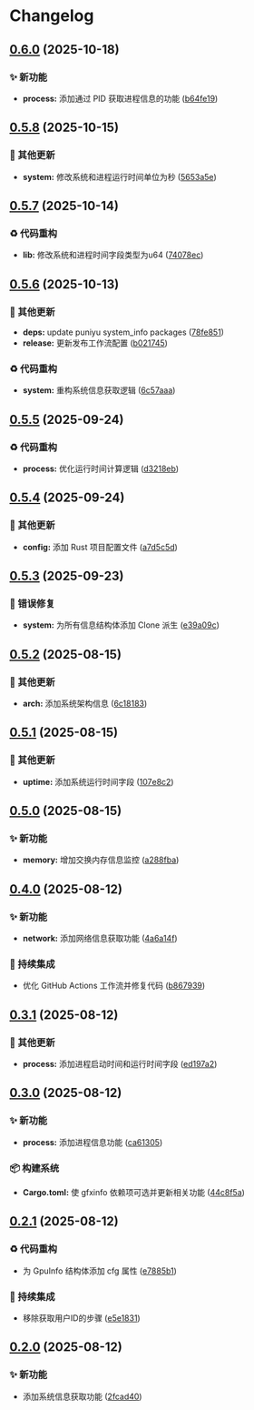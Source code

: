 # Changelog

## [0.6.0](https://github.com/puniyu/system-info/compare/v0.5.8...v0.6.0) (2025-10-18)


### ✨ 新功能

* **process:** 添加通过 PID 获取进程信息的功能 ([b64fe19](https://github.com/puniyu/system-info/commit/b64fe198f45050882fb8c02df0232ab3e7fc6b2a))

## [0.5.8](https://github.com/puniyu/system-info/compare/v0.5.7...v0.5.8) (2025-10-15)


### 🔧 其他更新

* **system:** 修改系统和进程运行时间单位为秒 ([5653a5e](https://github.com/puniyu/system-info/commit/5653a5ee74b692a57077ad7728b6176fd1c9c8cb))

## [0.5.7](https://github.com/puniyu/system-info/compare/v0.5.6...v0.5.7) (2025-10-14)


### ♻️ 代码重构

* **lib:** 修改系统和进程时间字段类型为u64 ([74078ec](https://github.com/puniyu/system-info/commit/74078ec1d84353fd9aab846e062b171f3f2247a1))

## [0.5.6](https://github.com/puniyu/system-info/compare/v0.5.5...v0.5.6) (2025-10-13)


### 🔧 其他更新

* **deps:** update puniyu system_info packages ([78fe851](https://github.com/puniyu/system-info/commit/78fe851fccec30a2d7b12df382a849bc1c910497))
* **release:** 更新发布工作流配置 ([b021745](https://github.com/puniyu/system-info/commit/b0217457e01b14cc6dc37202e8598642f071cf18))


### ♻️ 代码重构

* **system:** 重构系统信息获取逻辑 ([6c57aaa](https://github.com/puniyu/system-info/commit/6c57aaabb9662f2020cb9d3e97ab1f73282a5cc3))

## [0.5.5](https://github.com/Puniyu/system-info/compare/v0.5.4...v0.5.5) (2025-09-24)


### ♻️ 代码重构

* **process:** 优化运行时间计算逻辑 ([d3218eb](https://github.com/Puniyu/system-info/commit/d3218ebbedded369095b509a32018515c2263281))

## [0.5.4](https://github.com/Puniyu/system-info/compare/v0.5.3...v0.5.4) (2025-09-24)


### 🔧 其他更新

* **config:** 添加 Rust 项目配置文件 ([a7d5c5d](https://github.com/Puniyu/system-info/commit/a7d5c5df90dd3120b023009d4875842cd8098daf))

## [0.5.3](https://github.com/Puniyu/system-info/compare/v0.5.2...v0.5.3) (2025-09-23)


### 🐛 错误修复

* **system:** 为所有信息结构体添加 Clone 派生 ([e39a09c](https://github.com/Puniyu/system-info/commit/e39a09c85b438dd76859f6cc9042238e4f7f5bcd))

## [0.5.2](https://github.com/Puniyu/system_info/compare/v0.5.1...v0.5.2) (2025-08-15)


### 🔧 其他更新

* **arch:** 添加系统架构信息 ([6c18183](https://github.com/Puniyu/system_info/commit/6c18183c360fbc65b02df141d3f1a7fe67d7dfc2))

## [0.5.1](https://github.com/Puniyu/system_info/compare/v0.5.0...v0.5.1) (2025-08-15)


### 🔧 其他更新

* **uptime:** 添加系统运行时间字段 ([107e8c2](https://github.com/Puniyu/system_info/commit/107e8c25781dd4561fa0182ad8497b0f3ec395d9))

## [0.5.0](https://github.com/Puniyu/system_info/compare/v0.4.0...v0.5.0) (2025-08-15)


### ✨ 新功能

* **memory:** 增加交换内存信息监控 ([a288fba](https://github.com/Puniyu/system_info/commit/a288fba8423d17df2f9dc00a087a959e9643b339))

## [0.4.0](https://github.com/Puniyu/system_info/compare/v0.3.1...v0.4.0) (2025-08-12)


### ✨ 新功能

* **network:** 添加网络信息获取功能 ([4a6a14f](https://github.com/Puniyu/system_info/commit/4a6a14ff8ec61238a6f5e9a97afe4459e1b53550))


### 🎡 持续集成

* 优化 GitHub Actions 工作流并修复代码 ([b867939](https://github.com/Puniyu/system_info/commit/b8679399454c57c6021f86fe144d1f86a4cfde44))

## [0.3.1](https://github.com/Puniyu/system_info/compare/v0.3.0...v0.3.1) (2025-08-12)


### 🔧 其他更新

* **process:** 添加进程启动时间和运行时间字段 ([ed197a2](https://github.com/Puniyu/system_info/commit/ed197a25c24117d491eb8ce054b1760f1f0561ab))

## [0.3.0](https://github.com/Puniyu/system_info/compare/v0.2.1...v0.3.0) (2025-08-12)


### ✨ 新功能

* **process:** 添加进程信息功能 ([ca61305](https://github.com/Puniyu/system_info/commit/ca6130544341e1ad1110d8d4bc3e7c565f5d2f3e))


### 📦️ 构建系统

* **Cargo.toml:** 使 gfxinfo 依赖项可选并更新相关功能 ([44c8f5a](https://github.com/Puniyu/system_info/commit/44c8f5a02b761bb37e2aead36e6f3634933f7c9e))

## [0.2.1](https://github.com/Puniyu/system_info/compare/v0.2.0...v0.2.1) (2025-08-12)


### ♻️ 代码重构

* 为 GpuInfo 结构体添加 cfg 属性 ([e7885b1](https://github.com/Puniyu/system_info/commit/e7885b1e87cc402c84d28e93bd5196345e844b6a))


### 🎡 持续集成

* 移除获取用户ID的步骤 ([e5e1831](https://github.com/Puniyu/system_info/commit/e5e1831565c4b276fb04987ee972a3bc7d05418c))

## [0.2.0](https://github.com/Puniyu/system_info/compare/v0.1.0...v0.2.0) (2025-08-12)


### ✨ 新功能

* 添加系统信息获取功能 ([2fcad40](https://github.com/Puniyu/system_info/commit/2fcad40b77b098601c62784985c0670758990c84))
